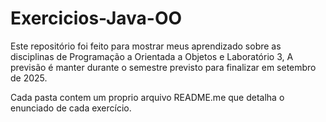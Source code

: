 # Exercicios-Java-OO

Este repositório foi feito para mostrar meus aprendizado sobre as disciplinas de Programação a Orientada a Objetos e Laboratório 3, A previsão é manter durante o semestre previsto para finalizar em setembro de 2025. 

Cada pasta contem um proprio arquivo README.me que detalha o enunciado de cada exercício. 
